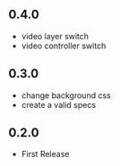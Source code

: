 ## 0.4.0

- video layer switch
- video controller switch

## 0.3.0

- change background css
- create a valid specs

## 0.2.0

- First Release

